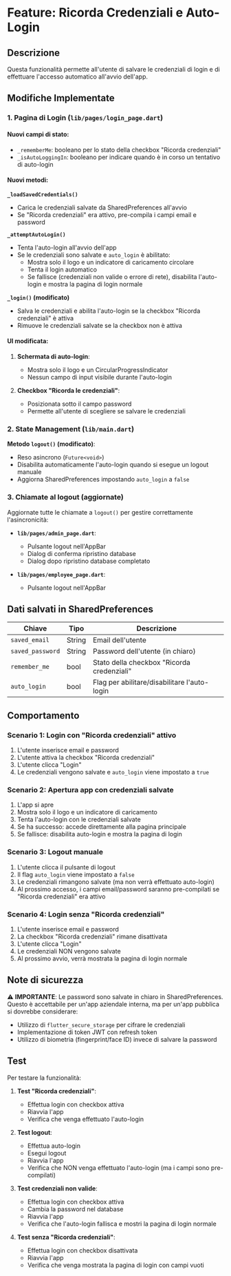 # Feature: Ricorda Credenziali e Auto-Login

## Descrizione

Questa funzionalità permette all'utente di salvare le credenziali di login e di effettuare l'accesso automatico all'avvio dell'app.

## Modifiche Implementate

### 1. Pagina di Login (`lib/pages/login_page.dart`)

#### Nuovi campi di stato:
- `_rememberMe`: booleano per lo stato della checkbox "Ricorda credenziali"
- `_isAutoLoggingIn`: booleano per indicare quando è in corso un tentativo di auto-login

#### Nuovi metodi:

**`_loadSavedCredentials()`**
- Carica le credenziali salvate da SharedPreferences all'avvio
- Se "Ricorda credenziali" era attivo, pre-compila i campi email e password

**`_attemptAutoLogin()`**
- Tenta l'auto-login all'avvio dell'app
- Se le credenziali sono salvate e `auto_login` è abilitato:
  - Mostra solo il logo e un indicatore di caricamento circolare
  - Tenta il login automatico
  - Se fallisce (credenziali non valide o errore di rete), disabilita l'auto-login e mostra la pagina di login normale

**`_login()` (modificato)**
- Salva le credenziali e abilita l'auto-login se la checkbox "Ricorda credenziali" è attiva
- Rimuove le credenziali salvate se la checkbox non è attiva

#### UI modificata:

1. **Schermata di auto-login**:
   - Mostra solo il logo e un CircularProgressIndicator
   - Nessun campo di input visibile durante l'auto-login

2. **Checkbox "Ricorda le credenziali"**:
   - Posizionata sotto il campo password
   - Permette all'utente di scegliere se salvare le credenziali

### 2. State Management (`lib/main.dart`)

**Metodo `logout()` (modificato)**:
- Reso asincrono (`Future<void>`)
- Disabilita automaticamente l'auto-login quando si esegue un logout manuale
- Aggiorna SharedPreferences impostando `auto_login` a `false`

### 3. Chiamate al logout (aggiornate)

Aggiornate tutte le chiamate a `logout()` per gestire correttamente l'asincronicità:

- **`lib/pages/admin_page.dart`**:
  - Pulsante logout nell'AppBar
  - Dialog di conferma ripristino database
  - Dialog dopo ripristino database completato

- **`lib/pages/employee_page.dart`**:
  - Pulsante logout nell'AppBar

## Dati salvati in SharedPreferences

| Chiave | Tipo | Descrizione |
|--------|------|-------------|
| `saved_email` | String | Email dell'utente |
| `saved_password` | String | Password dell'utente (in chiaro) |
| `remember_me` | bool | Stato della checkbox "Ricorda credenziali" |
| `auto_login` | bool | Flag per abilitare/disabilitare l'auto-login |

## Comportamento

### Scenario 1: Login con "Ricorda credenziali" attivo
1. L'utente inserisce email e password
2. L'utente attiva la checkbox "Ricorda credenziali"
3. L'utente clicca "Login"
4. Le credenziali vengono salvate e `auto_login` viene impostato a `true`

### Scenario 2: Apertura app con credenziali salvate
1. L'app si apre
2. Mostra solo il logo e un indicatore di caricamento
3. Tenta l'auto-login con le credenziali salvate
4. Se ha successo: accede direttamente alla pagina principale
5. Se fallisce: disabilita auto-login e mostra la pagina di login

### Scenario 3: Logout manuale
1. L'utente clicca il pulsante di logout
2. Il flag `auto_login` viene impostato a `false`
3. Le credenziali rimangono salvate (ma non verrà effettuato auto-login)
4. Al prossimo accesso, i campi email/password saranno pre-compilati se "Ricorda credenziali" era attivo

### Scenario 4: Login senza "Ricorda credenziali"
1. L'utente inserisce email e password
2. La checkbox "Ricorda credenziali" rimane disattivata
3. L'utente clicca "Login"
4. Le credenziali NON vengono salvate
5. Al prossimo avvio, verrà mostrata la pagina di login normale

## Note di sicurezza

⚠️ **IMPORTANTE**: Le password sono salvate in chiaro in SharedPreferences. Questo è accettabile per un'app aziendale interna, ma per un'app pubblica si dovrebbe considerare:
- Utilizzo di `flutter_secure_storage` per cifrare le credenziali
- Implementazione di token JWT con refresh token
- Utilizzo di biometria (fingerprint/face ID) invece di salvare la password

## Test

Per testare la funzionalità:

1. **Test "Ricorda credenziali"**:
   - Effettua login con checkbox attiva
   - Riavvia l'app
   - Verifica che venga effettuato l'auto-login

2. **Test logout**:
   - Effettua auto-login
   - Esegui logout
   - Riavvia l'app
   - Verifica che NON venga effettuato l'auto-login (ma i campi sono pre-compilati)

3. **Test credenziali non valide**:
   - Effettua login con checkbox attiva
   - Cambia la password nel database
   - Riavvia l'app
   - Verifica che l'auto-login fallisca e mostri la pagina di login normale

4. **Test senza "Ricorda credenziali"**:
   - Effettua login con checkbox disattivata
   - Riavvia l'app
   - Verifica che venga mostrata la pagina di login con campi vuoti
